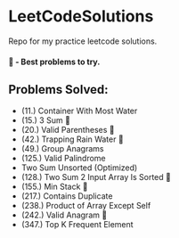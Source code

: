 # LeetCodeSolutions
Repo for my practice leetcode solutions.
#### 🌟 - Best problems to try.

## Problems Solved:
- (11.) Container With Most Water
- (15.) 3 Sum 🌟
- (20.) Valid Parentheses 🌟
- (42.) Trapping Rain Water 🌟
- (49.) Group Anagrams
- (125.) Valid Palindrome
- Two Sum Unsorted (Optimized)
- (128.) Two Sum 2 Input Array Is Sorted 🌟
- (155.) Min Stack 🌟
- (217.) Contains Duplicate
- (238.) Product of Array Except Self
- (242.) Valid Anagram 🌟
- (347.) Top K Frequent Element
